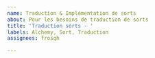 ```yaml
---
name: Traduction & Implémentation de sorts
about: Pour les besoins de traduction de sorts
title: 'Traduction sorts - '
labels: Alchemy, Sort, Traduction
assignees: frosqh

---
```



